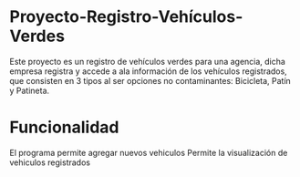 
# Proyecto-Registro-Vehículos-Verdes
Este proyecto es un registro de vehículos verdes para una agencia, dicha empresa registra y accede a ala información de los vehículos registrados, que consisten en 3 tipos al ser opciones no contaminantes: Bicicleta, Patín y Patineta.
 
 # Funcionalidad
 El programa permite agregar nuevos vehiculos
 Permite la visualización de vehiculos registrados
 
